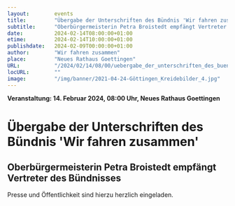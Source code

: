 ```yaml
---
layout:        events
title:         "Übergabe der Unterschriften des Bündnis 'Wir fahren zusammen'"
subtitle:      "Oberbürgermeisterin Petra Broistedt empfängt Vertreter des Bündnisses"
date:          2024-02-14T08:00:00+01:00
etime:         2024-02-14T10:00:00+01:00
publishdate:   2024-02-09T00:00:00+01:00
author:        "Wir fahren zusammen"
place:         "Neues Rathaus Goettingen"
URL:           "/2024/02/14/08/00/uebergabe_der_unterschriften_des_buendnis_wir_fahren_zusammen"
locURL:        ""
image:         "/img/banner/2021-04-24-Göttingen_Kreidebilder_4.jpg"
---
```


**Veranstaltung: 14. Februar 2024, 08:00 Uhr, Neues Rathaus Goettingen**

Übergabe der Unterschriften des Bündnis 'Wir fahren zusammen'
===========

Oberbürgermeisterin Petra Broistedt empfängt Vertreter des Bündnisses
-----------

Presse und Öffentlichkeit sind hierzu herzlich eingeladen.


